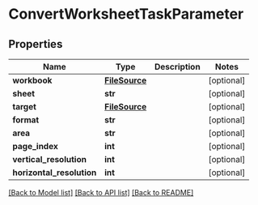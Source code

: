 # ConvertWorksheetTaskParameter

## Properties
Name | Type | Description | Notes
------------ | ------------- | ------------- | -------------
**workbook** | [**FileSource**](FileSource.md) |  | [optional] 
**sheet** | **str** |  | [optional] 
**target** | [**FileSource**](FileSource.md) |  | [optional] 
**format** | **str** |  | [optional] 
**area** | **str** |  | [optional] 
**page_index** | **int** |  | [optional] 
**vertical_resolution** | **int** |  | [optional] 
**horizontal_resolution** | **int** |  | [optional] 

[[Back to Model list]](../README.md#documentation-for-models) [[Back to API list]](../README.md#documentation-for-api-endpoints) [[Back to README]](../README.md)


